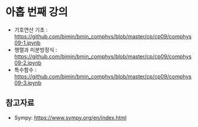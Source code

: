 # 아홉 번째 강의 

* 기호연산 기초 : https://github.com/bjmin/bmin_comphys/blob/master/cp/cp09/comphys09-1.ipynb
* 행렬과 미분방정식 : https://github.com/bjmin/bmin_comphys/blob/master/cp/cp09/comphys09-2.ipynb
* 특수함수 : https://github.com/bjmin/bmin_comphys/blob/master/cp/cp09/comphys09-3.ipynb

## 참고자료
* Sympy: https://www.sympy.org/en/index.html
